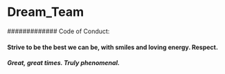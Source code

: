 # Dream_Team
############# Code of Conduct: 

#### Strive to be the best we can be, with smiles and loving energy. Respect. 

##### Great, great times. Truly phenomenal.
